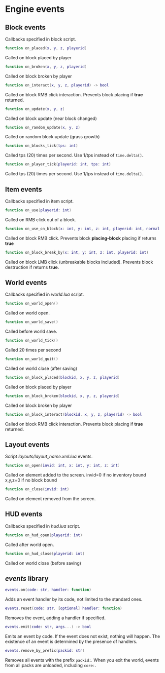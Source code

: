 # Engine events

## Block events

Callbacks specified in block script.

```lua
function on_placed(x, y, z, playerid)
```

Called on block placed by player

```lua
function on_broken(x, y, z, playerid)
```

Called on block broken by player

```lua
function on_interact(x, y, z, playerid) -> bool
```

Called on block RMB click interaction. Prevents block placing if **true** returned.

```lua
function on_update(x, y, z)
```

Called on block update (near block changed)

```lua
function on_random_update(x, y, z)
```

Called on random block update (grass growth)

```lua
function on_blocks_tick(tps: int)
```

Called tps (20) times per second. Use 1/tps instead of `time.delta()`.

```lua
function on_player_tick(playerid: int, tps: int)
```

Called tps (20) times per second. Use 1/tps instead of `time.delta()`.

## Item events

Callbacks specified in item script.

```lua
function on_use(playerid: int)
```

Called on RMB click out of a block.

```lua
function on_use_on_block(x: int, y: int, z: int, playerid: int, normal: vec3)
```

Called on block RMB click. Prevents block **placing-block** placing if returns **true**

```lua
function on_block_break_by(x: int, y: int, z: int, playerid: int)
```

Called on block LMB click (unbreakable blocks included).  Prevents block destruction if returns **true**.

## World events

Callbacks specified in *world.lua* script.

```lua
function on_world_open()
```

Called on world open.

```lua
function on_world_save()
```

Called before world save.

```lua
function on_world_tick()
```

Called 20 times per second

```lua
function on_world_quit()
```

Called on world close (after saving)

```lua
function on_block_placed(blockid, x, y, z, playerid)
```

Called on block placed by player

```lua
function on_block_broken(blockid, x, y, z, playerid)
```

Called on block broken by player

```lua
function on_block_interact(blockid, x, y, z, playerid) -> bool
```

Called on block RMB click interaction. Prevents block placing if **true** returned.

## Layout events

Script *layouts/layout_name.xml.lua* events.

```lua
function on_open(invid: int, x: int, y: int, z: int)
```

Called on element added to the screen.
invid=0 if no inventory bound
x,y,z=0 if no block bound

```lua
function on_close(invid: int)
```

Called on element removed from the screen.

## HUD events

Callbacks specified in *hud.lua* script.


```lua
function on_hud_open(playerid: int)
```

Called after world open.

```lua
function on_hud_close(playerid: int)
```

Called on world close (before saving)

## *events* library

```lua
events.on(code: str, handler: function)
```

Adds an event handler by its code, not limited to the standard ones.

```lua
events.reset(code: str, [optional] handler: function)
```

Removes the event, adding a handler if specified.

```lua
events.emit(code: str, args...) -> bool
```

Emits an event by code. If the event does not exist, nothing will happen.
The existence of an event is determined by the presence of handlers.

```lua
events.remove_by_prefix(packid: str)
```

Removes all events with the prefix `packid:`. When you exit the world, events from all packs are unloaded, including `core:`.
